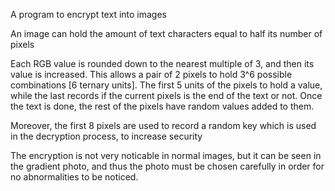 A program to encrypt text into images

An image can hold the amount of text characters equal to half its number of pixels

Each RGB value is rounded down to the nearest multiple of 3, and then its value is increased.
This allows a pair of 2 pixels to hold 3^6 possible combinations [6 ternary units]. The first 5 units of the pixels to hold a value, while the last records if the current pixels is the end of the text or not. Once the text is done, the rest of the pixels have random values added to them.

Moreover, the first 8 pixels are used to record a random key which is used in the decryption process, to increase security

The encryption is not very noticable in normal images, but it can be seen in the gradient photo, and thus the photo must be chosen carefully in order for no abnormalities to be noticed. 
